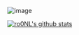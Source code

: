 ![image](https://user-images.githubusercontent.com/1047696/148427307-a2e08155-406b-494c-b448-97dc7847f8da.png)

[![ro0NL's github stats](https://github-readme-stats.vercel.app/api?username=ro0NL&count_private=1)](https://github.com/ro0NL)

